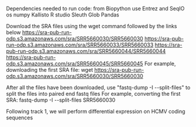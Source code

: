Dependencies needed to run code:
from Biopython use Entrez and SeqIO
os
numpy
Kallisto
R studio
Sleuth
Glob
Pandas

Download the SRA files using the wget command followed by the links below
https://sra-pub-run-odp.s3.amazonaws.com/sra/SRR5660030/SRR5660030
https://sra-pub-run-odp.s3.amazonaws.com/sra/SRR5660033/SRR5660033
https://sra-pub-run-odp.s3.amazonaws.com/sra/SRR5660044/SRR5660044
https://sra-pub-run-odp.s3.amazonaws.com/sra/SRR5660045/SRR5660045
For example, downloading the first SRA file: wget https://sra-pub-run-odp.s3.amazonaws.com/sra/SRR5660030/SRR5660030

After all the files have been downloaded, use "fastq-dump -I --split-files" to split the files into paired end fastq files
For example, converting the first SRA: fastq-dump -I --split-files SRR5660030

Following track 1, we will perform differential expression on HCMV coding sequences

